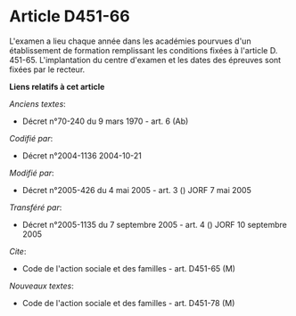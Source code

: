 # Article D451-66

L'examen a lieu chaque année dans les académies pourvues d'un établissement de formation remplissant les conditions fixées à
l'article D. 451-65. L'implantation du centre d'examen et les dates des épreuves sont fixées par le recteur.

**Liens relatifs à cet article**

_Anciens textes_:

  - Décret n°70-240 du 9 mars 1970 - art. 6 (Ab)

_Codifié par_:

  - Décret n°2004-1136 2004-10-21

_Modifié par_:

  - Décret n°2005-426 du 4 mai 2005 - art. 3 () JORF 7 mai 2005

_Transféré par_:

  - Décret n°2005-1135 du 7 septembre 2005 - art. 4 () JORF 10 septembre 2005

_Cite_:

  - Code de l'action sociale et des familles - art. D451-65 (M)

_Nouveaux textes_:

  - Code de l'action sociale et des familles - art. D451-78 (M)
